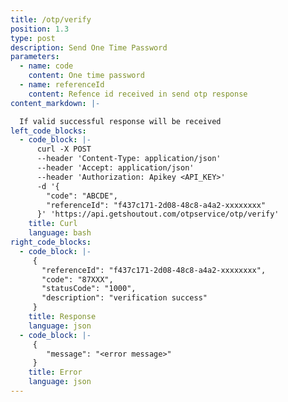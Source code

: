 ```yaml
---
title: /otp/verify
position: 1.3
type: post
description: Send One Time Password
parameters:
  - name: code
    content: One time password
  - name: referenceId
    content: Refence id received in send otp response
content_markdown: |-

  If valid successful response will be received
left_code_blocks:
  - code_block: |-
      curl -X POST
      --header 'Content-Type: application/json'
      --header 'Accept: application/json'
      --header 'Authorization: Apikey <API_KEY>'
      -d '{
        "code": "ABCDE",
        "referenceId": "f437c171-2d08-48c8-a4a2-xxxxxxxx"
      }' 'https://api.getshoutout.com/otpservice/otp/verify'
    title: Curl
    language: bash
right_code_blocks:
  - code_block: |-
     {
       "referenceId": "f437c171-2d08-48c8-a4a2-xxxxxxxx",
       "code": "87XXX",
       "statusCode": "1000",
       "description": "verification success"
     }
    title: Response
    language: json
  - code_block: |-
     {
        "message": "<error message>"
     }
    title: Error
    language: json
---
```




